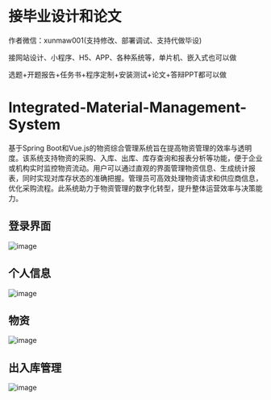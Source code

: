 # 接毕业设计和论文
作者微信：xunmaw001(支持修改、部署调试、支持代做毕设)

接网站设计、小程序、H5、APP、各种系统等，单片机、嵌入式也可以做

选题+开题报告+任务书+程序定制+安装测试+论文+答辩PPT都可以做
# Integrated-Material-Management-System
基于Spring Boot和Vue.js的物资综合管理系统旨在提高物资管理的效率与透明度。该系统支持物资的采购、入库、出库、库存查询和报表分析等功能，便于企业或机构实时监控物资流动。用户可以通过直观的界面管理物资信息、生成统计报表，同时实现对库存状态的准确把握。管理员可高效处理物资请求和供应商信息，优化采购流程。此系统助力于物资管理的数字化转型，提升整体运营效率与决策能力。
## 登录界面
![image](https://github.com/user-attachments/assets/142de06b-868a-4f37-ba16-7d1ca9b86d21)
## 个人信息
![image](https://github.com/user-attachments/assets/f9b2fd77-19c0-4135-b696-160ba84d21a2)
## 物资
![image](https://github.com/user-attachments/assets/902dc253-74a3-43c2-9e39-cd4a951d2438)
## 出入库管理
![image](https://github.com/user-attachments/assets/01223d95-31ab-42e2-ac20-71dc583e6648)
